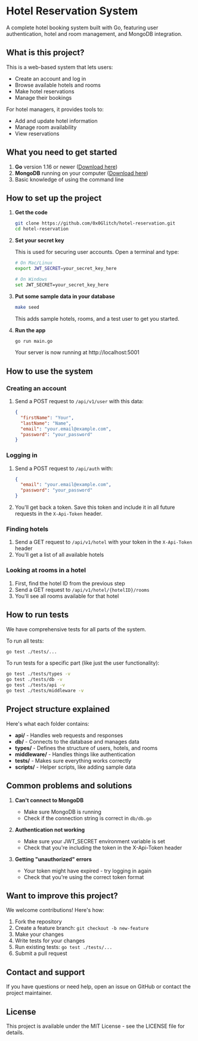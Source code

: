 # Hotel Reservation System

A complete hotel booking system built with Go, featuring user authentication, hotel and room management, and MongoDB integration.

## What is this project?

This is a web-based system that lets users:
- Create an account and log in
- Browse available hotels and rooms
- Make hotel reservations
- Manage their bookings

For hotel managers, it provides tools to:
- Add and update hotel information
- Manage room availability
- View reservations

## What you need to get started

1. **Go** version 1.16 or newer ([Download here](https://golang.org/dl/))
2. **MongoDB** running on your computer ([Download here](https://www.mongodb.com/try/download/community))
3. Basic knowledge of using the command line

## How to set up the project

1. **Get the code**

   ```bash
   git clone https://github.com/0x0Glitch/hotel-reservation.git
   cd hotel-reservation
   ```

2. **Set your secret key** 

   This is used for securing user accounts. Open a terminal and type:

   ```bash
   # On Mac/Linux
   export JWT_SECRET=your_secret_key_here

   # On Windows
   set JWT_SECRET=your_secret_key_here
   ```

3. **Put some sample data in your database**

   ```bash
   make seed
   ```

   This adds sample hotels, rooms, and a test user to get you started.

4. **Run the app**

   ```bash
   go run main.go
   ```

   Your server is now running at http://localhost:5001

## How to use the system

### Creating an account

1. Send a POST request to `/api/v1/user` with this data:
   ```json
   {
     "firstName": "Your",
     "lastName": "Name",
     "email": "your.email@example.com",
     "password": "your_password"
   }
   ```

### Logging in

1. Send a POST request to `/api/auth` with:
   ```json
   {
     "email": "your.email@example.com",
     "password": "your_password"
   }
   ```

2. You'll get back a token. Save this token and include it in all future requests in the `X-Api-Token` header.

### Finding hotels

1. Send a GET request to `/api/v1/hotel` with your token in the `X-Api-Token` header
2. You'll get a list of all available hotels

### Looking at rooms in a hotel

1. First, find the hotel ID from the previous step
2. Send a GET request to `/api/v1/hotel/{hotelID}/rooms` 
3. You'll see all rooms available for that hotel

## How to run tests

We have comprehensive tests for all parts of the system.

To run all tests:

```bash
go test ./tests/...
```

To run tests for a specific part (like just the user functionality):

```bash
go test ./tests/types -v
go test ./tests/db -v
go test ./tests/api -v
go test ./tests/middleware -v
```

## Project structure explained

Here's what each folder contains:

- **api/** - Handles web requests and responses
- **db/** - Connects to the database and manages data
- **types/** - Defines the structure of users, hotels, and rooms
- **middleware/** - Handles things like authentication
- **tests/** - Makes sure everything works correctly
- **scripts/** - Helper scripts, like adding sample data

## Common problems and solutions

1. **Can't connect to MongoDB**
   - Make sure MongoDB is running
   - Check if the connection string is correct in `db/db.go`

2. **Authentication not working**
   - Make sure your JWT_SECRET environment variable is set
   - Check that you're including the token in the X-Api-Token header

3. **Getting "unauthorized" errors**
   - Your token might have expired - try logging in again
   - Check that you're using the correct token format

## Want to improve this project?

We welcome contributions! Here's how:

1. Fork the repository
2. Create a feature branch: `git checkout -b new-feature`
3. Make your changes
4. Write tests for your changes
5. Run existing tests: `go test ./tests/...`
6. Submit a pull request

## Contact and support

If you have questions or need help, open an issue on GitHub or contact the project maintainer.

## License

This project is available under the MIT License - see the LICENSE file for details. 